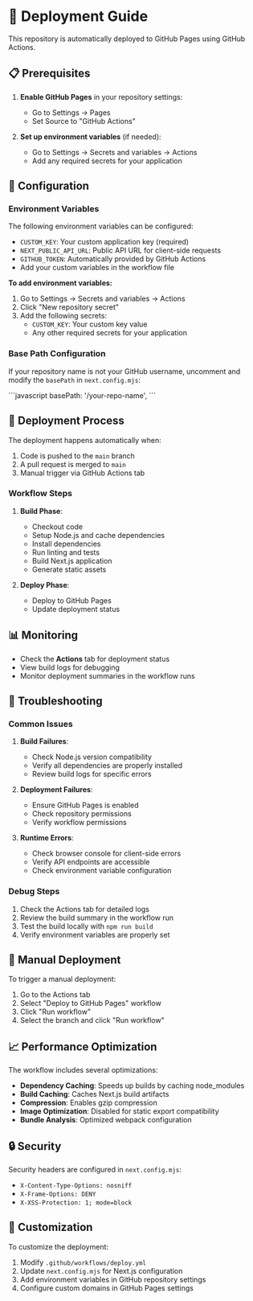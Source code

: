 # 🚀 Deployment Guide

This repository is automatically deployed to GitHub Pages using GitHub Actions.

## 📋 Prerequisites

1. **Enable GitHub Pages** in your repository settings:
   - Go to Settings → Pages
   - Set Source to "GitHub Actions"

2. **Set up environment variables** (if needed):
   - Go to Settings → Secrets and variables → Actions
   - Add any required secrets for your application

## 🔧 Configuration

### Environment Variables

The following environment variables can be configured:

- `CUSTOM_KEY`: Your custom application key (required)
- `NEXT_PUBLIC_API_URL`: Public API URL for client-side requests
- `GITHUB_TOKEN`: Automatically provided by GitHub Actions
- Add your custom variables in the workflow file

**To add environment variables:**

1. Go to Settings → Secrets and variables → Actions
2. Click "New repository secret"
3. Add the following secrets:
   - `CUSTOM_KEY`: Your custom key value
   - Any other required secrets for your application

### Base Path Configuration

If your repository name is not your GitHub username, uncomment and modify the `basePath` in `next.config.mjs`:

\`\`\`javascript
basePath: '/your-repo-name',
\`\`\`

## 🚀 Deployment Process

The deployment happens automatically when:

1. Code is pushed to the `main` branch
2. A pull request is merged to `main`
3. Manual trigger via GitHub Actions tab

### Workflow Steps

1. **Build Phase**:
   - Checkout code
   - Setup Node.js and cache dependencies
   - Install dependencies
   - Run linting and tests
   - Build Next.js application
   - Generate static assets

2. **Deploy Phase**:
   - Deploy to GitHub Pages
   - Update deployment status

## 📊 Monitoring

- Check the **Actions** tab for deployment status
- View build logs for debugging
- Monitor deployment summaries in the workflow runs

## 🐛 Troubleshooting

### Common Issues

1. **Build Failures**:
   - Check Node.js version compatibility
   - Verify all dependencies are properly installed
   - Review build logs for specific errors

2. **Deployment Failures**:
   - Ensure GitHub Pages is enabled
   - Check repository permissions
   - Verify workflow permissions

3. **Runtime Errors**:
   - Check browser console for client-side errors
   - Verify API endpoints are accessible
   - Check environment variable configuration

### Debug Steps

1. Check the Actions tab for detailed logs
2. Review the build summary in the workflow run
3. Test the build locally with `npm run build`
4. Verify environment variables are properly set

## 🔄 Manual Deployment

To trigger a manual deployment:

1. Go to the Actions tab
2. Select "Deploy to GitHub Pages" workflow
3. Click "Run workflow"
4. Select the branch and click "Run workflow"

## 📈 Performance Optimization

The workflow includes several optimizations:

- **Dependency Caching**: Speeds up builds by caching node_modules
- **Build Caching**: Caches Next.js build artifacts
- **Compression**: Enables gzip compression
- **Image Optimization**: Disabled for static export compatibility
- **Bundle Analysis**: Optimized webpack configuration

## 🔒 Security

Security headers are configured in `next.config.mjs`:

- `X-Content-Type-Options: nosniff`
- `X-Frame-Options: DENY`
- `X-XSS-Protection: 1; mode=block`

## 📝 Customization

To customize the deployment:

1. Modify `.github/workflows/deploy.yml`
2. Update `next.config.mjs` for Next.js configuration
3. Add environment variables in GitHub repository settings
4. Configure custom domains in GitHub Pages settings
